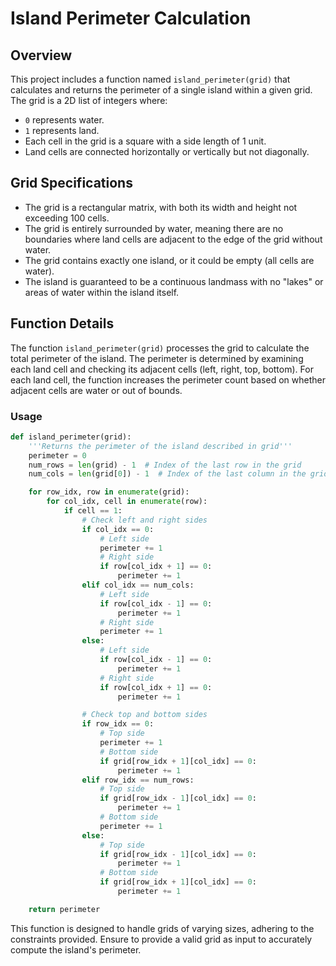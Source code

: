 # Island Perimeter Calculation

## Overview

This project includes a function named `island_perimeter(grid)` that calculates and returns the perimeter of a single island within a given grid. The grid is a 2D list of integers where:

- `0` represents water.
- `1` represents land.
- Each cell in the grid is a square with a side length of 1 unit.
- Land cells are connected horizontally or vertically but not diagonally.

## Grid Specifications

- The grid is a rectangular matrix, with both its width and height not exceeding 100 cells.
- The grid is entirely surrounded by water, meaning there are no boundaries where land cells are adjacent to the edge of the grid without water.
- The grid contains exactly one island, or it could be empty (all cells are water).
- The island is guaranteed to be a continuous landmass with no "lakes" or areas of water within the island itself.

## Function Details

The function `island_perimeter(grid)` processes the grid to calculate the total perimeter of the island. The perimeter is determined by examining each land cell and checking its adjacent cells (left, right, top, bottom). For each land cell, the function increases the perimeter count based on whether adjacent cells are water or out of bounds.

### Usage

```python
def island_perimeter(grid):
    '''Returns the perimeter of the island described in grid'''
    perimeter = 0
    num_rows = len(grid) - 1  # Index of the last row in the grid
    num_cols = len(grid[0]) - 1  # Index of the last column in the grid

    for row_idx, row in enumerate(grid):
        for col_idx, cell in enumerate(row):
            if cell == 1:
                # Check left and right sides
                if col_idx == 0:
                    # Left side
                    perimeter += 1
                    # Right side
                    if row[col_idx + 1] == 0:
                        perimeter += 1
                elif col_idx == num_cols:
                    # Left side
                    if row[col_idx - 1] == 0:
                        perimeter += 1
                    # Right side
                    perimeter += 1
                else:
                    # Left side
                    if row[col_idx - 1] == 0:
                        perimeter += 1
                    # Right side
                    if row[col_idx + 1] == 0:
                        perimeter += 1

                # Check top and bottom sides
                if row_idx == 0:
                    # Top side
                    perimeter += 1
                    # Bottom side
                    if grid[row_idx + 1][col_idx] == 0:
                        perimeter += 1
                elif row_idx == num_rows:
                    # Top side
                    if grid[row_idx - 1][col_idx] == 0:
                        perimeter += 1
                    # Bottom side
                    perimeter += 1
                else:
                    # Top side
                    if grid[row_idx - 1][col_idx] == 0:
                        perimeter += 1
                    # Bottom side
                    if grid[row_idx + 1][col_idx] == 0:
                        perimeter += 1

    return perimeter
```

This function is designed to handle grids of varying sizes, adhering to the constraints provided. Ensure to provide a valid grid as input to accurately compute the island's perimeter.